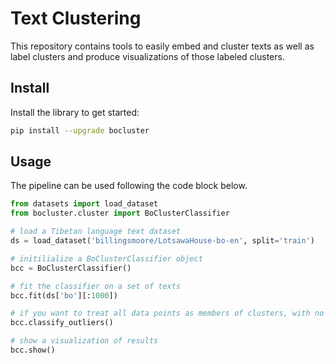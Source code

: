 # Text Clustering

This repository contains tools to easily embed and cluster texts as well as label clusters and produce visualizations of those labeled clusters. 

## Install 

Install the library to get started:

```bash
pip install --upgrade bocluster
```

## Usage

The pipeline can be used following the code block below.

```python
from datasets import load_dataset
from bocluster.cluster import BoClusterClassifier

# load a Tibetan language text dataset
ds = load_dataset('billingsmoore/LotsawaHouse-bo-en', split='train')

# initilialize a BoClusterClassifier object
bcc = BoClusterClassifier()

# fit the classifier on a set of texts
bcc.fit(ds['bo'][:1000])

# if you want to treat all data points as members of clusters, with no data treated as outliers
bcc.classify_outliers()

# show a visualization of results
bcc.show()
```